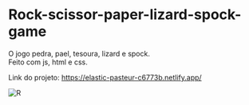 # Rock-scissor-paper-lizard-spock-game  
O jogo pedra, pael, tesoura, lizard e spock.  
Feito com js, html e css.  

Link do projeto: https://elastic-pasteur-c6773b.netlify.app/  
  
![R](https://user-images.githubusercontent.com/83099533/148079472-45e0496a-e3e7-45d8-8878-25fcfeefa59e.png)
